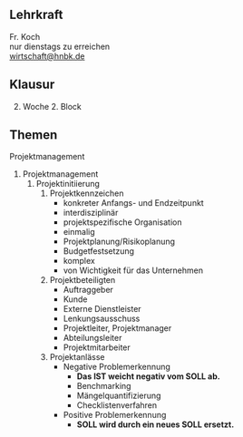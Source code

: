 ## Lehrkraft 
Fr. Koch  
nur dienstags zu erreichen  
wirtschaft@hnbk.de  
## Klausur
2. Woche 2. Block

## Themen
Projektmanagement

1. Projektmanagement
    1. Projektinitiierung
        1. Projektkennzeichen
            - konkreter Anfangs- und Endzeitpunkt
            - interdisziplinär
            - projektspezifische Organisation
            - einmalig
            - Projektplanung/Risikoplanung
            - Budgetfestsetzung
            - komplex
            - von Wichtigkeit für das Unternehmen
        2. Projektbeteiligten
            - Auftraggeber
            - Kunde
            - Externe Dienstleister
            - Lenkungsausschuss
            - Projektleiter, Projektmanager
            - Abteilungsleiter
            - Projektmitarbeiter
        3. Projektanlässe
            - Negative Problemerkennung
                - **Das IST weicht negativ vom SOLL ab.**
                - Benchmarking
                - Mängelquantifizierung
                - Checklistenverfahren
            - Positive Problemerkennung
                - **SOLL wird durch ein neues SOLL ersetzt.**
                
